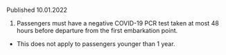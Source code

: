 Published 10.01.2022
1. Passengers must have a negative COVID-19 PCR test taken at most 48 hours before departure from the first embarkation point.
- This does not apply to passengers younger than 1 year.
